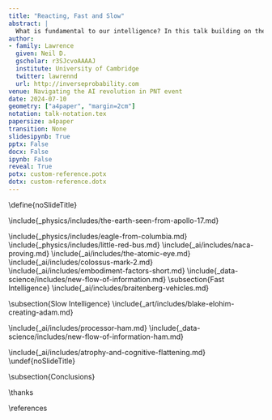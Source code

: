 ```yaml
---
title: "Reacting, Fast and Slow"
abstract: |
  What is fundamental to our intelligence? In this talk building on the ideas in *The Atomic Human* I argue that the external world is key to our intelligence, and how that world is filtered before we perceive it. This leads to the Eisenhower illusion, where we feel ourselves in charge but we are in fact reliant on fast reacting systems.
author:
- family: Lawrence
  given: Neil D.
  gscholar: r3SJcvoAAAAJ
  institute: University of Cambridge
  twitter: lawrennd
  url: http://inverseprobability.com
venue: Navigating the AI revolution in PNT event
date: 2024-07-10
geometry: ["a4paper", "margin=2cm"]
notation: talk-notation.tex
papersize: a4paper
transition: None
slidesipynb: True
pptx: False
docx: False
ipynb: False
reveal: True
potx: custom-reference.potx 
dotx: custom-reference.dotx
---
```

\define{noSlideTitle}

\include{_physics/includes/the-earth-seen-from-apollo-17.md}

\include{_physics/includes/eagle-from-columbia.md}
\include{_physics/includes/little-red-bus.md}
\include{_ai/includes/naca-proving.md}
\include{_ai/includes/the-atomic-eye.md}
\include{_ai/includes/colossus-mark-2.md}
\include{_ai/includes/embodiment-factors-short.md}
\include{_data-science/includes/new-flow-of-information.md}
\subsection{Fast Intelligence}
\include{_ai/includes/braitenberg-vehicles.md}
<!-- Braitenberg, Mackay, Chater --> 
\subsection{Slow Intelligence}
\include{_art/includes/blake-elohim-creating-adam.md}

\include{_ai/includes/processor-ham.md}
\include{_data-science/includes/new-flow-of-information-ham.md}

\include{_ai/includes/atrophy-and-cognitive-flattening.md}
\undef{noSlideTitle}

\subsection{Conclusions}


\thanks

\references
